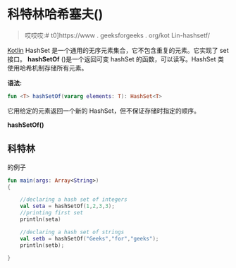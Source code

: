 # 科特林哈希塞夫()

> 哎哎哎:# t0]https://www . geeksforgeeks . org/kot Lin-hashsetf/

[Kotlin](https://www.geeksforgeeks.org/introduction-to-kotlin/) HashSet 是一个通用的无序元素集合，它不包含重复的元素。它实现了 set 接口。 **hashSetOf** ()是一个返回可变 hashSet 的函数，可以读写。HashSet 类使用哈希机制存储所有元素。

**语法:**

```kt
fun <T> hashSetOf(vararg elements: T): HashSet<T>
```

它用给定的元素返回一个新的 HashSet，但不保证存储时指定的顺序。

**hashSetOf()**

## 科特林

的例子

```kt
fun main(args: Array<String>)
{

    //declaring a hash set of integers
    val seta = hashSetOf(1,2,3,3);
    //printing first set
    println(seta)

    //declaring a hash set of strings
    val setb = hashSetOf("Geeks","for","geeks");
    println(setb);

}
```